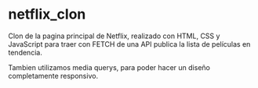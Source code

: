 # netflix_clon
Clon de la pagina principal de Netflix, realizado con HTML, CSS y JavaScript para traer con FETCH de una API publica la lista de películas en tendencia.

Tambien utilizamos media querys, para poder hacer un diseño completamente responsivo.